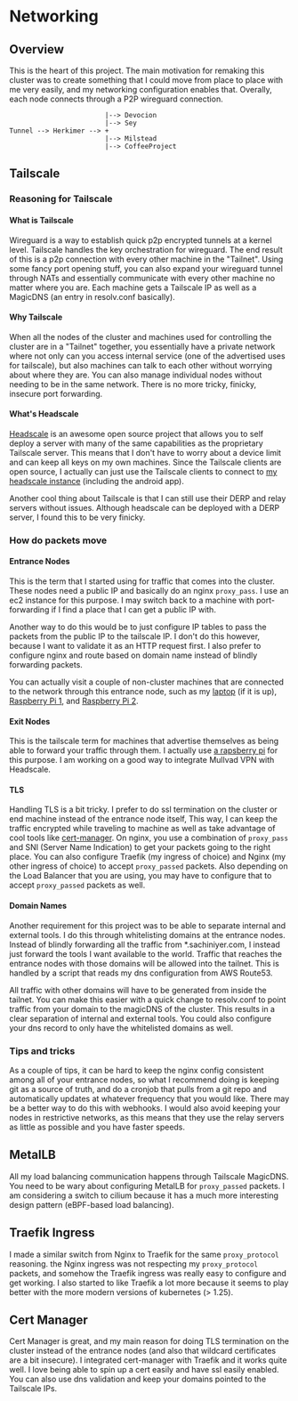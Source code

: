# Networking

## Overview

This is the heart of this project. The main motivation for remaking this cluster was to create something that I could move from place to place with me very easily, and my networking configuration enables that. Overally, each node connects through a P2P wireguard connection.

```
                        |--> Devocion
                        |--> Sey
Tunnel --> Herkimer --> +
                        |--> Milstead
                        |--> CoffeeProject
```

## Tailscale

### Reasoning for Tailscale

#### What is Tailscale

Wireguard is a way to establish quick p2p encrypted tunnels at a kernel level. Tailscale handles the key orchestration for wireguard. The end result of this is a p2p connection with every other machine in the "Tailnet". Using some fancy port opening stuff, you can also expand your wireguard tunnel through NATs and essentially communicate with every other machine no matter where you are. Each machine gets a Tailscale IP as well as a MagicDNS (an entry in resolv.conf basically).

#### Why Tailscale

When all the nodes of the cluster and machines used for controlling the cluster are in a "Tailnet" together, you essentially have a private network where not only can you access internal service (one of the advertised uses for tailscale), but also machines can talk to each other without worrying about where they are. You can also manage individual nodes without needing to be in the same network. There is no more tricky, finicky, insecure port forwarding.

#### What's Headscale

[Headscale](https://github.com/juanfont/headscale) is an awesome open source project that allows you to self deploy a server with many of the same capabilities as the proprietary Tailscale server. This means that I don't have to worry about a device limit and can keep all keys on my own machines. Since the Tailscale clients are open source, I actually can just use the Tailscale clients to connect to [my headscale instance](https://tunnel.sachiniyer.com) (including the android app).

Another cool thing about Tailscale is that I can still use their DERP and relay servers without issues. Although headscale can be deployed with a DERP server, I found this to be very finicky.

### How do packets move

#### Entrance Nodes

This is the term that I started using for traffic that comes into the cluster. These nodes need a public IP and basically do an nginx `proxy_pass`. I use an ec2 instance for this purpose. I may switch back to a machine with port-forwarding if I find a place that I can get a public IP with.

Another way to do this would be to just configure IP tables to pass the packets from the public IP to the tailscale IP. I don't do this however, because I want to validate it as an HTTP request first. I also prefer to configure nginx and route based on domain name instead of blindly forwarding packets.

You can actually visit a couple of non-cluster machines that are connected to the network through this entrance node, such as my [laptop](https://computer.sachiniyer.com) (if it is up), [Raspberry Pi 1](https://coffeesociety.sachiniyer.com), and [Raspberry Pi 2](https://playground.sachiniyer.com).

#### Exit Nodes

This is the tailscale term for machines that advertise themselves as being able to forward your traffic through them. I actually use [a rapsberry pi](https://playground.sachiniyer.com) for this purpose. I am working on a good way to integrate Mullvad VPN with Headscale.

#### TLS

Handling TLS is a bit tricky. I prefer to do ssl termination on the cluster or end machine instead of the entrance node itself, This way, I can keep the traffic encrypted while traveling to machine as well as take advantage of cool tools like [cert-manager](https://cert-manager.io/). On nginx, you use a combination of `proxy_pass` and SNI (Server Name Indication) to get your packets going to the right place. You can also configure Traefik (my ingress of choice) and Nginx (my other ingress of choice) to accept `proxy_passed` packets. Also depending on the Load Balancer that you are using, you may have to configure that to accept `proxy_passed` packets as well.

#### Domain Names

Another requirement for this project was to be able to separate internal and external tools. I do this through whitelisting domains at the entrance nodes. Instead of blindly forwarding all the traffic from \*.sachiniyer.com, I instead just forward the tools I want available to the world. Traffic that reaches the entrance nodes with those domains will be allowed into the tailnet. This is handled by a script that reads my dns configuration from AWS Route53.

All traffic with other domains will have to be generated from inside the tailnet. You can make this easier with a quick change to resolv.conf to point traffic from your domain to the magicDNS of the cluster. This results in a clear separation of internal and external tools. You could also configure your dns record to only have the whitelisted domains as well.

### Tips and tricks

As a couple of tips, it can be hard to keep the nginx config consistent among all of your entrance nodes, so what I recommend doing is keeping git as a source of truth, and do a cronjob that pulls from a git repo and automatically updates at whatever frequency that you would like. There may be a better way to do this with webhooks. I would also avoid keeping your nodes in restrictive networks, as this means that they use the relay servers as little as possible and you have faster speeds.

## MetalLB

All my load balancing communication happens through Tailscale MagicDNS. You need to be wary about configuring MetalLB for `proxy_passed` packets. I am considering a switch to cilium because it has a much more interesting design pattern (eBPF-based load balancing).

## Traefik Ingress

I made a similar switch from Nginx to Traefik for the same `proxy_protocol` reasoning. the Nginx ingress was not respecting my `proxy_protocol` packets, and somehow the Traefik ingress was really easy to configure and get working. I also started to like Traefik a lot more because it seems to play better with the more modern versions of kubernetes (> 1.25).

## Cert Manager

Cert Manager is great, and my main reason for doing TLS termination on the cluster instead of the entrance nodes (and also that wildcard certificates are a bit insecure). I integrated cert-manager with Traefik and it works quite well. I love being able to spin up a cert easily and have ssl easily enabled. You can also use dns validation and keep your domains pointed to the Tailscale IPs.


